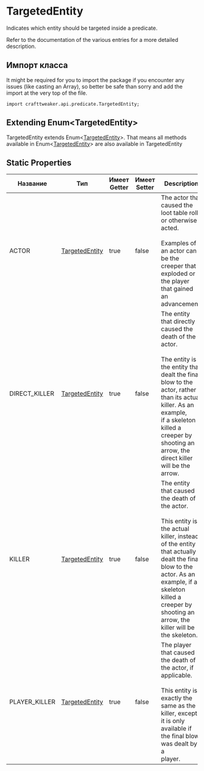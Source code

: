# TargetedEntity

Indicates which entity should be targeted inside a predicate.

 Refer to the documentation of the various entries for a more detailed description.

## Импорт класса

It might be required for you to import the package if you encounter any issues (like casting an Array), so better be safe than sorry and add the import at the very top of the file.
```zenscript
import crafttweaker.api.predicate.TargetedEntity;
```


## Extending Enum&lt;TargetedEntity&gt;

TargetedEntity extends Enum&lt;[TargetedEntity](/vanilla/api/predicate/TargetedEntity)&gt;. That means all methods available in Enum&lt;[TargetedEntity](/vanilla/api/predicate/TargetedEntity)&gt; are also available in TargetedEntity

## Static Properties

| Название      | Тип                                                     | Имеет Getter | Имеет Setter | Description                                                                                                                                                                                                                                                                                                |
| ------------- | ------------------------------------------------------- | ------------ | ------------ | ---------------------------------------------------------------------------------------------------------------------------------------------------------------------------------------------------------------------------------------------------------------------------------------------------------- |
| ACTOR         | [TargetedEntity](/vanilla/api/predicate/TargetedEntity) | true         | false        | The actor that caused the loot table roll or otherwise acted. <br />  <br />  Examples of an actor can be the creeper that exploded or the player that gained an advancement.                                                                                                                  |
| DIRECT_KILLER | [TargetedEntity](/vanilla/api/predicate/TargetedEntity) | true         | false        | The entity that directly caused the death of the actor. <br />  <br />  The entity is the entity that dealt the final blow to the actor, rather than its actual killer. As an example, <br />  if a skeleton killed a creeper by shooting an arrow, the direct killer will be the arrow. |
| KILLER        | [TargetedEntity](/vanilla/api/predicate/TargetedEntity) | true         | false        | The entity that caused the death of the actor. <br />  <br />  This entity is the actual killer, instead of the entity that actually dealt the final blow to the actor. As an <br />  example, if a skeleton killed a creeper by shooting an arrow, the killer will be the skeleton.     |
| PLAYER_KILLER | [TargetedEntity](/vanilla/api/predicate/TargetedEntity) | true         | false        | The player that caused the death of the actor, if applicable. <br />  <br />  This entity is exactly the same as the killer, except it is only available if the final blow was dealt by a <br />  player.                                                                                |

